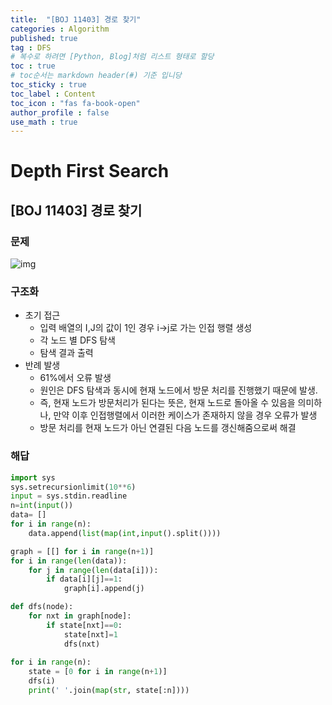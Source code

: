 ```yaml
---
title:  "[BOJ 11403] 경로 찾기"
categories : Algorithm
published: true
tag : DFS
# 복수로 하려면 [Python, Blog]처럼 리스트 형태로 할당
toc : true
# toc순서는 markdown header(#) 기준 입니당
toc_sticky : true
toc_label : Content
toc_icon : "fas fa-book-open"
author_profile : false
use_math : true
---
```


# Depth First Search

## [BOJ 11403] 경로 찾기

### 문제
![img](https://github.com/user-attachments/assets/4a11944a-e736-4aa3-995f-6759bbb9873f)

### 구조화
- 초기 접근
    - 입력 배열의 I,J의 값이 1인 경우 i->j로 가는 인접 행렬 생성
    - 각 노드 별 DFS 탐색
    - 탐색 결과 출력
- 반례 발생
    - 61%에서 오류 발생
    - 원인은 DFS 탐색과 동시에 현재 노드에서 방문 처리를 진행했기 때문에 발생.
    - 즉, 현재 노드가 방문처리가 된다는 뜻은, 현재 노드로 돌아올 수 있음을 의미하나, 만약 이후 인접행렬에서 이러한 케이스가 존재하지 않을 경우 오류가 발생
    - 방문 처리를 현재 노드가 아닌 연결된 다음 노드를 갱신해줌으로써 해결



### 해답
```python
import sys
sys.setrecursionlimit(10**6)
input = sys.stdin.readline
n=int(input())
data= []
for i in range(n):
    data.append(list(map(int,input().split())))

graph = [[] for i in range(n+1)]
for i in range(len(data)):
    for j in range(len(data[i])):
        if data[i][j]==1:
            graph[i].append(j)

def dfs(node):
    for nxt in graph[node]:
        if state[nxt]==0: 
            state[nxt]=1
            dfs(nxt)
            
for i in range(n):
    state = [0 for i in range(n+1)]
    dfs(i)
    print(' '.join(map(str, state[:n])))

```

